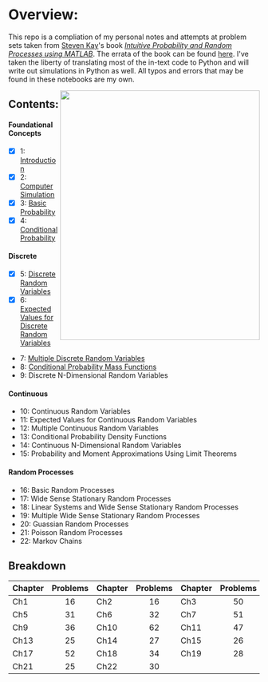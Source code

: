 # Overview:

This repo is a compliation of my personal notes and attempts at problem sets taken from [Steven Kay](https://web.uri.edu/engineering/meet/skay/)'s book [_Intuitive Probability and Random Processes using MATLAB_](https://www.ele.uri.edu/faculty/kay/New%20web/downloadable%20files/book_total.pdf). The errata of the book can be found [here](https://www.ele.uri.edu/faculty/kay/New%20web/corrections.pdf). I've taken the liberty of translating most of the in-text code to Python and will write out simulations in Python as well. All typos and errors that may be found in these notebooks are my own. 

<img align="right" width="400" height="500" src="https://media.springernature.com/w306/springer-static/cover-hires/book/978-0-387-24158-6">

## Contents:

#### Foundational Concepts
- [x] 1: [Introduction](https://github.com/VictorCannestro/Intuitive_Probability_and_Random_Processes/blob/master/src/CH1_Introduction/CH1_Introduction.ipynb) 
- [x] 2: [Computer Simulation](https://github.com/VictorCannestro/Intuitive_Probability_and_Random_Processes/blob/master/src/CH2_Computer_Simulation/CH2_Computer_Simulation.ipynb) 
- [x] 3: [Basic Probability](https://github.com/VictorCannestro/Intuitive_Probability_and_Random_Processes/blob/master/src/CH3_Basic_Probability/CH3_Basic_Probability.ipynb) 
- [x] 4: [Conditional Probability](https://github.com/VictorCannestro/Intuitive_Probability_and_Random_Processes/blob/master/src/CH4_Conditional_Probability/CH4_Conditional_Probability.ipynb) 

#### Discrete
- [x] 5: [Discrete Random Variables](https://github.com/VictorCannestro/Intuitive_Probability_and_Random_Processes/blob/master/src/CH5_Discrete_Random_Variables/CH5_Discrete_Random_Variables.ipynb) 
- [x] 6: [Expected Values for Discrete Random Variables](https://github.com/VictorCannestro/Intuitive_Probability_and_Random_Processes/blob/master/src/CH6_Expected_Values_for_Discrete_Random_Variables/CH6_Expected_Values_for_Discrete_Random_Variables.ipynb)
- 7: [Multiple Discrete Random Variables](https://github.com/VictorCannestro/Intuitive_Probability_and_Random_Processes/blob/master/src/CH7_Multiple_Discrete_Random_Variables/CH7_Multiple_Discrete_Random_Variables.ipynb)
- 8: [Conditional Probability Mass Functions](https://github.com/VictorCannestro/Intuitive_Probability_and_Random_Processes/blob/master/src/CH8_Conditional_Probability_Mass_Functions/CH8_Conditional_Probability_Mass_Functions.ipynb) 
- 9: Discrete N-Dimensional Random Variables 

#### Continuous
- 10: Continuous Random Variables 
- 11: Expected Values for Continuous Random Variables 
- 12: Multiple Continuous Random Variables 
- 13: Conditional Probability Density Functions
- 14: Continuous N-Dimensional Random Variables 
- 15: Probability and Moment Approximations Using Limit Theorems 

#### Random Processes
- 16: Basic Random Processes 
- 17: Wide Sense Stationary Random Processes 
- 18: Linear Systems and Wide Sense Stationary Random Processes 
- 19: Multiple Wide Sense Stationary Random Processes 
- 20: Guassian Random Processes
- 21: Poisson Random Processes 
- 22: Markov Chains

## Breakdown
Chapter|Problems|Chapter|Problems|Chapter|Problems|Chapter|Problems
:------|:------:|-------|:------:|-------|:------:|-------|:------:
Ch1    |  16    |  Ch2  |   16   |   Ch3 |   50   |   Ch4 |   43       
Ch5    |  31    |  Ch6  |  32    |  Ch7  |   51   |   Ch8 |   32          
Ch9    |   36   | Ch10  |   62   | Ch11  |  47    |  Ch12 |   56           
Ch13   |   25   |   Ch14|   27   | Ch15  |   26   |  Ch16 |   34     
Ch17   |   52   |   Ch18|   34   |   Ch19|   28   | Ch20  |   31    
Ch21   |  25    |  Ch22 |   30   |       |        | **Total:**| 784     
